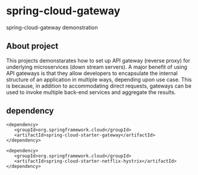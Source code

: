 # spring-cloud-gateway
spring-cloud-gateway demonstration

## About project
This projects demonstarates how to set up API gateway (reverse proxy) for underlying microservices (down stream servers).
A major benefit of using API gateways is that they allow developers to encapsulate the internal structure of an application in multiple ways, 
depending upon use case. This is because, in addition to accommodating direct requests, gateways can be used to invoke multiple back-end services and aggregate the results.


## dependency
 
 ```
 <dependency>
    <groupId>org.springframework.cloud</groupId>
    <artifactId>spring-cloud-starter-gateway</artifactId>
</dependency>

<dependency>
    <groupId>org.springframework.cloud</groupId>
    <artifactId>spring-cloud-starter-netflix-hystrix</artifactId>
</dependency>
 ```
